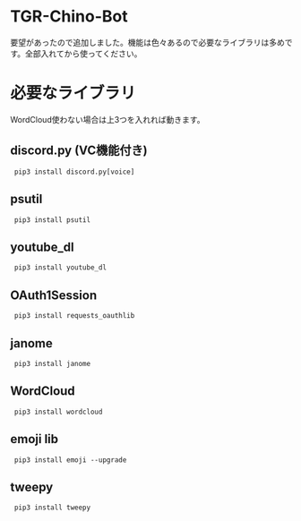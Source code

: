 # TGR-Chino-Bot
要望があったので追加しました。機能は色々あるので必要なライブラリは多めです。全部入れてから使ってください。

# 必要なライブラリ

WordCloud使わない場合は上3つを入れれば動きます。
## discord.py (VC機能付き)
     pip3 install discord.py[voice]
## psutil
     pip3 install psutil
## youtube_dl
     pip3 install youtube_dl
## OAuth1Session
     pip3 install requests_oauthlib
## janome
     pip3 install janome
## WordCloud
     pip3 install wordcloud
## emoji lib
     pip3 install emoji --upgrade
## tweepy
     pip3 install tweepy

